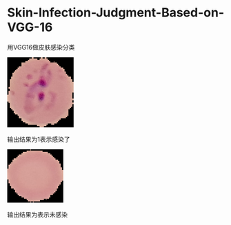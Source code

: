 # Skin-Infection-Judgment-Based-on-VGG-16
用VGG16做皮肤感染分类

![image](https://github.com/lihuaqiang0101/Skin-Infection-Judgment-Based-on-VGG-16/blob/master/image/Parasitized_22.jpg)

输出结果为1表示感染了


![image](https://github.com/lihuaqiang0101/Skin-Infection-Judgment-Based-on-VGG-16/blob/master/image/Uninfected_11.jpg)


输出结果为表示未感染
